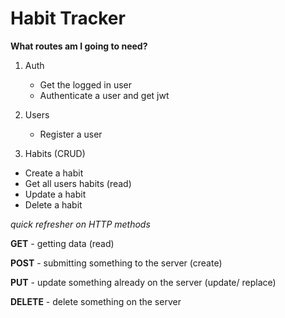 # Habit Tracker

**What routes am I going to need?**

1. Auth
   - Get the logged in user
   - Authenticate a user and get jwt

2. Users
   - Register a user

3. Habits (CRUD)
- Create a habit
- Get all users habits (read)
- Update a habit
- Delete a habit

_quick refresher on HTTP methods_

**GET** - getting data (read)

**POST** - submitting something to the server (create)

**PUT** - update something already on the server (update/ replace)

**DELETE** - delete something on the server
